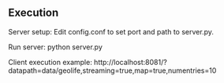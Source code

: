 Execution
---------

Server setup:
Edit config.conf to set port and path to server.py.

Run server:
python server.py

Client execution example:
http://localhost:8081/?datapath=data/geolife,streaming=true,map=true,numentries=10
